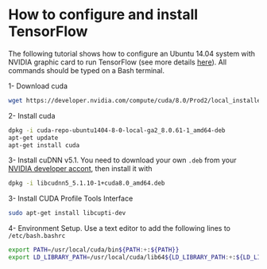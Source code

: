 # How to configure and install TensorFlow
The following tutorial shows how to configure an Ubuntu  14.04 system with NVIDIA graphic card to run TensorFlow (see more details [here](https://www.tensorflow.org/install/install_linux#InstallingNativePip)). All commands should be typed on a Bash terminal.

1- Download cuda
```bash
wget https://developer.nvidia.com/compute/cuda/8.0/Prod2/local_installers/cuda-repo-ubuntu1404-8-0-local-ga2_8.0.61-1_amd64-deb
```

2- Install cuda
```bash
dpkg -i cuda-repo-ubuntu1404-8-0-local-ga2_8.0.61-1_amd64-deb
apt-get update
apt-get install cuda
```

3- Install cuDNN v5.1. You need to download your own `.deb` from your [NVIDIA developer accont](https://developer.nvidia.com/), then install it with
```bash
dpkg -i libcudnn5_5.1.10-1+cuda8.0_amd64.deb
```

3- Install CUDA Profile Tools Interface
```bash
sudo apt-get install libcupti-dev
```

4- Environment Setup. Use a text editor to add the following lines to `/etc/bash.bashrc `
```bash
export PATH=/usr/local/cuda/bin${PATH:+:${PATH}}
export LD_LIBRARY_PATH=/usr/local/cuda/lib64${LD_LIBRARY_PATH:+:${LD_LIBRARY_PATH}}
```
